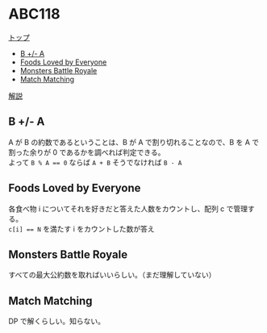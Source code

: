 # ABC118

[トップ](https://atcoder.jp/contests/abc118)

- [B +/- A](https://atcoder.jp/contests/abc118/tasks/abc118_a)
- [Foods Loved by Everyone](https://atcoder.jp/contests/abc118/tasks/abc118_b)
- [Monsters Battle Royale](https://atcoder.jp/contests/abc118/tasks/abc118_c)
- [Match Matching](https://atcoder.jp/contests/abc118/tasks/abc118_d)

[解説](https://img.atcoder.jp/abc118/editorial.pdf)

## B +/- A

A が B の約数であるということは、B が A で割り切れることなので、B を A で割った余りが 0 であるかを調べれば判定できる。  
よって `B % A == 0` ならば `A + B` そうでなければ `B - A`

## Foods Loved by Everyone

各食べ物 i についてそれを好きだと答えた人数をカウントし、配列 c で管理する。  
`c[i] == N` を満たす i をカウントした数が答え

## Monsters Battle Royale

すべての最大公約数を取ればいいらしい。（まだ理解していない）  

## Match Matching

DP で解くらしい。知らない。
